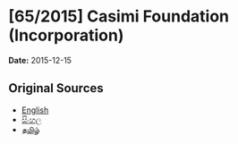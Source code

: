 # [65/2015] Casimi Foundation (Incorporation)

**Date:** 2015-12-15

## Original Sources

- [English](https://documents.gov.lk/view/bills/2015/12/65-2015_E.pdf)
- [සිංහල](https://documents.gov.lk/view/bills/2015/12/65-2015_S.pdf)
- [தமிழ்](https://documents.gov.lk/view/bills/2015/12/65-2015_T.pdf)
